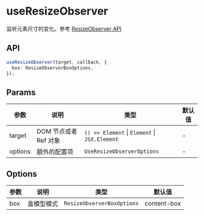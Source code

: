 # useResizeObserver

监听元素尺寸的变化。参考 [ResizeObserver API](https://developer.mozilla.org/zh-CN/docs/Web/API/ResizeObserver)

<preview path="./demo/index.vue" title="基本使用" description='使用 ref 设置需要监听的元素。'></preview>

## API

```typescript
useResizeObserver(target, callback, {
  box: ResizeObserverBoxOptions,
});
```

## Params

| 参数    | 说明                  | 类型                                          | 默认值 |
| ------- | --------------------- | --------------------------------------------- | ------ |
| target  | DOM 节点或者 Ref 对象 | `() => Element` \| `Element` \| `JSX.Element` | -      |
| options | 额外的配置项          | `UseResizeObserverOptions`                    | -      |

## Options

| 参数 | 说明       | 类型                       | 默认值      |
| ---- | ---------- | -------------------------- | ----------- |
| box  | 盒模型模式 | `ResizeObserverBoxOptions` | content-box |
